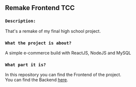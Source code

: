 ## Remake Frontend TCC

### `Description:`

That's a remake of my final high school project.

### `What the project is about?`

A simple e-commerce build with ReactJS, NodeJS and MySQL

### `What part it is?`

In this repository you can find the Frontend of the project.<br>
You can find the Backend [here](https://github.com/Willian-A/backend-tcc).


